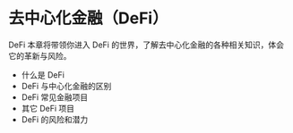 # 去中心化金融（DeFi）
DeFi 本章将带领你进入 DeFi 的世界，了解去中心化金融的各种相关知识，体会它的革新与风险。

- 什么是 DeFi
- DeFi 与中心化金融的区别
- DeFi 常见金融项目
- 其它 DeFi 项目
- DeFi 的风险和潜力
